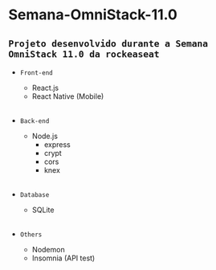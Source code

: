 # Semana-OmniStack-11.0

`Projeto desenvolvido durante a Semana OmniStack 11.0 da rockeaseat`
---

 - `Front-end` 
    - React.js
    - React Native (Mobile)
    <br>

 - `Back-end`
    - Node.js
        - express
        - crypt
        - cors
        - knex
    <br>

 - `Database`
    - SQLite
    <br>

- `Others`
    - Nodemon
    - Insomnia (API test)
     
